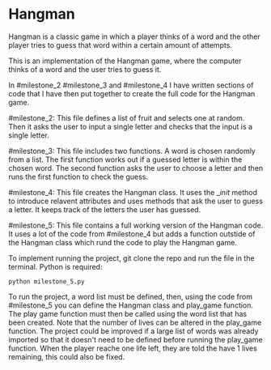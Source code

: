 # Hangman
Hangman is a classic game in which a player thinks of a word and the other player tries to guess that word within a certain amount of attempts.

This is an implementation of the Hangman game, where the computer thinks of a word and the user tries to guess it. 

In #milestone_2 #milestone_3 and #milestone_4 I have written sections of code that I have then put together to create the full code for the Hangman game.

#milestone_2: This file defines a list of fruit and selects one at random.
Then it asks the user to input a single letter and checks that the input is a single letter.

#milestone_3: This file includes two functions. A word is chosen randomly from a list. The first function works out if a guessed letter is within the chosen word. The second function asks the user to choose a letter and then runs the first function to check the guess.

#milestone_4: This file creates the Hangman class. It uses the __init_ method to introduce relavent attributes and uses methods that ask the user to guess a letter. It keeps track of the letters the user has guessed.

#milestone_5: This file contains a full working version of the Hangman code. It uses a lot of the code from #milestone_4 but adds a function outstide of the Hangman class which rund the code to play the Hangman game.


To implement running the project, git clone the repo and run the file in the terminal. Python is required:

```
python milestone_5.py
```
To run the project, a word list must be defined, then, using the code from #milestone_5 you can define the Hangman class and play_game function. The play game function must then be called using the word list that has been created. Note that the number of lives can be altered in the play_game function.
The project could be improved if a large list of words was already imported so that it doesn't need to be defined before running the play_game function. When the player reache one life left, they are told the have 1 lives remaining, this could also be fixed.